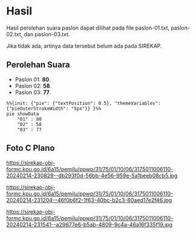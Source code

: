 # Hasil

Hasil perolehan suara paslon dapat dilihat pada file paslon-01.txt, paslon-02.txt, dan paslon-03.txt.

Jika tidak ada, artinya data tersebut belum ada pada SIREKAP.

## Perolehan Suara

 * Paslon 01: **80**.
 * Paslon 02: **58**.
 * Paslon 03: **77**.

```mermaid
%%{init: {"pie": {"textPosition": 0.5}, "themeVariables": {"pieOuterStrokeWidth": "5px"}} }%%
pie showData
    "01" : 80
    "02" : 58
    "03" : 77
```
## Foto C Plano

https://sirekap-obj-formc.kpu.go.id/6a15/pemilu/ppwp/31/75/01/10/06/3175011006110-20240214-230829--db293f0d-56bb-4e56-959e-5a1beeb08cb5.jpg

https://sirekap-obj-formc.kpu.go.id/6a15/pemilu/ppwp/31/75/01/10/06/3175011006110-20240214-231204--46f0b6f2-1f63-40bc-b2c3-80aed17e2f46.jpg

https://sirekap-obj-formc.kpu.go.id/6a15/pemilu/ppwp/31/75/01/10/06/3175011006110-20240214-231541--a29877e6-b5ab-4809-9c4a-46a16f335f19.jpg
